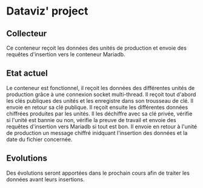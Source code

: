 # Dataviz' project
## Collecteur
Ce conteneur reçoit les données des unités de production et envoie des requêtes d'insertion vers le conteneur Mariadb. 

## Etat actuel
Le conteneur est fonctionnel, il reçoit les données des différentes unités de production grâce à une connexion socket multi-thread.
Il reçoit tout d'abord les clés publiques des unités et les enregistre dans son trousseau de clé. Il envoie en retour sa clé publique.
Il reçoit ensuite les différentes données chiffrées produites par les unités.
Il les déchiffre avec sa clé privée, vérifie si l'unité est bannie ou non, vérifie la preuve de travail et envoie des requêtes d'insertion vers Mariadb si tout est bon.
Il envoie en retour à l'unité de production un message chiffré inidquant l'insertion des données et la date du fichier concernée.

## Evolutions
Des évolutions seront apportées dans le prochain cours afin de traiter les données avant leurs insertions.
